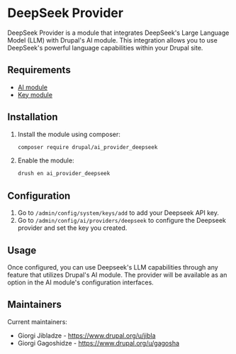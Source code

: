# DeepSeek Provider

DeepSeek Provider is a module that integrates DeepSeek's Large Language Model (LLM) 
with Drupal's AI module. This integration allows you to use DeepSeek's powerful 
language capabilities within your Drupal site.

## Requirements

* [AI module](https://www.drupal.org/project/ai)
* [Key module](https://www.drupal.org/project/key)

## Installation

1. Install the module using composer:
   ```bash
   composer require drupal/ai_provider_deepseek
   ```

2. Enable the module:
   ```bash
   drush en ai_provider_deepseek
   ```

## Configuration

1. Go to `/admin/config/system/keys/add` to add your Deepseek API key.
2. Go to `/admin/config/ai/providers/deepseek` to configure the Deepseek provider and set the key you created.

## Usage

Once configured, you can use Deepseek's LLM capabilities through any feature that 
utilizes Drupal's AI module. The provider will be available as an option in the AI 
module's configuration interfaces.

## Maintainers

Current maintainers:
* Giorgi Jibladze - https://www.drupal.org/u/jibla
* Giorgi Gagoshidze - https://www.drupal.org/u/gagosha
